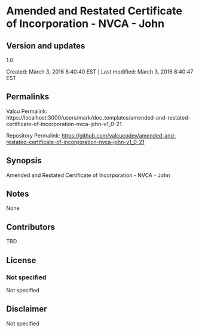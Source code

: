 

# Amended and Restated Certificate of Incorporation - NVCA - John

## Version and updates

1.0

Created: March 3, 2016  8:40:40 EST | Last modified: March 3, 2016  8:40:47 EST

## Permalinks

Valcu Permalink: https://localhost:3000/users/mark/doc_templates/amended-and-restated-certificate-of-incorporation-nvca-john-v1_0-21

Repository Permalink: https://github.com/valcucodev/amended-and-restated-certificate-of-incorporation-nvca-john-v1_0-21

## Synopsis

Amended and Restated Certificate of Incorporation - NVCA - John

## Notes

None

## Contributors

TBD

## License

### Not specified


  Not specified


## Disclaimer


  Not specified
